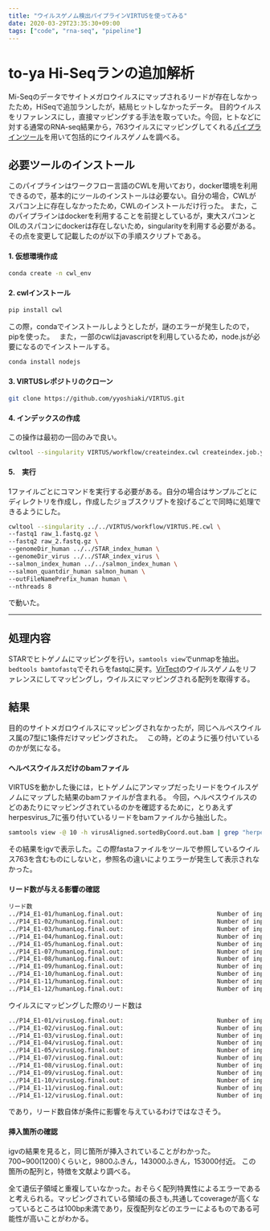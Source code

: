```yaml
---
title: "ウイルスゲノム検出パイプラインVIRTUSを使ってみる"
date: 2020-03-29T23:35:30+09:00
tags: ["code", "rna-seq", "pipeline"]
---
```


# to-ya Hi-Seqランの追加解析

Mi-Seqのデータでサイトメガロウイルスにマップされるリードが存在しなかったため，HiSeqで追加ランしたが，結局ヒットしなかったデータ。
目的ウイルスをリファレンスにし，直接マッピングする手法を取っていた。今回，ヒトなどに対する通常のRNA-seq結果から，763ウイルスにマッピングしてくれる[パイプラインツール](https://github.com/yyoshiaki/VIRTUS)を用いて包括的にウイルスゲノムを調べる。

## 必要ツールのインストール
このパイプラインはワークフロー言語のCWLを用いており，docker環境を利用できるので，基本的にツールのインストールは必要ない。自分の場合，CWLがスパコン上に存在しなかったため，CWLのインストールだけ行った。
また，このパイプラインはdockerを利用することを前提としているが，東大スパコンとOILのスパコンにdockerは存在しないため，singularityを利用する必要がある。その点を変更して記載したのが以下の手順スクリプトである。


#### 1. 仮想環境作成 
```sh
conda create -n cwl_env 
``` 

#### 2. cwlインストール 
```sh
pip install cwl 
``` 
この際，condaでインストールしようとしたが，謎のエラーが発生したので，pipを使った。　
また，一部のcwlはjavascriptを利用しているため，node.jsが必要になるのでインストールする。 
```sh
conda install nodejs 
```

#### 3. VIRTUSレポジトリのクローン 
```sh 
git clone https://github.com/yyoshiaki/VIRTUS.git 
``` 

#### 4. インデックスの作成 
この操作は最初の一回のみで良い。 
```sh 
cwltool --singularity VIRTUS/workflow/createindex.cwl createindex.job.yaml 
``` 

#### 5.　実行　
1ファイルごとにコマンドを実行する必要がある。自分の場合はサンプルごとにディレクトリを作成し，作成したジョブスクリプトを投げるごとで同時に処理できるようにした。 
```sh
cwltool --singularity ../../VIRTUS/workflow/VIRTUS.PE.cwl \
--fastq1 raw_1.fastq.gz \
--fastq2 raw_2.fastq.gz \
--genomeDir_human ../../STAR_index_human \
--genomeDir_virus ../../STAR_index_virus \
--salmon_index_human ../../salmon_index_human \
--salmon_quantdir_human salmon_human \
--outFileNamePrefix_human human \
--nthreads 8
``` 
で動いた。

*** 

## 処理内容 
STARでヒトゲノムにマッピングを行い，`samtools view`でunmapを抽出。`bedtools bamtofastq`でそれらをfastqに戻す。[VirTect](https://github.com/WGLab/VirTect)のウイルスゲノムをリファレンスにしてマッピングし，ウイルスにマッピングされる配列を取得する。  

## 結果 
目的のサイトメガロウイルスにマッピングされなかったが，同じヘルペスウイルス属の7型に1条件だけマッピングされた。　
この時，どのように張り付いているのかが気になる。

#### ヘルペスウイルスだけのbamファイル 
VIRTUSを動かした後には，ヒトゲノムにアンマップだったリードをウイルスゲノムにマップした結果のbamファイルが含まれる。 
今回，ヘルペスウイルスのどのあたりにマッピングされているのかを確認するために，とりあえずherpesvirus_7に張り付いているリードをbamファイルから抽出した。 
```sh
samtools view -@ 10 -h virusAligned.sortedByCoord.out.bam | grep "herpesvirus_7" samtools view -b | samtools sort -@ 8> herpesvirus7.bam 
``` 

その結果をigvで表示した。この際fastaファイルをツールで参照しているウイルス763を含むものにしないと，参照名の違いによりエラーが発生して表示されなかった。

#### リード数が与える影響の確認 
```sh
リード数 
../P14_E1-01/humanLog.final.out:                          Number of input reads | 38649055
../P14_E1-02/humanLog.final.out:                          Number of input reads | 33191521
../P14_E1-03/humanLog.final.out:                          Number of input reads | 35365741
../P14_E1-04/humanLog.final.out:                          Number of input reads | 60064508
../P14_E1-05/humanLog.final.out:                          Number of input reads | 33287752
../P14_E1-07/humanLog.final.out:                          Number of input reads | 28832664
../P14_E1-08/humanLog.final.out:                          Number of input reads | 29778196
../P14_E1-09/humanLog.final.out:                          Number of input reads | 29911098
../P14_E1-10/humanLog.final.out:                          Number of input reads | 16698732
../P14_E1-11/humanLog.final.out:                          Number of input reads | 17289084
../P14_E1-12/humanLog.final.out:                          Number of input reads | 39701191
``` 

ウイルスにマッピングした際のリード数は 
```sh
../P14_E1-01/virusLog.final.out:                          Number of input reads | 2655508
../P14_E1-02/virusLog.final.out:                          Number of input reads | 3124898
../P14_E1-03/virusLog.final.out:                          Number of input reads | 2428111
../P14_E1-04/virusLog.final.out:                          Number of input reads | 10639309
../P14_E1-05/virusLog.final.out:                          Number of input reads | 2781987
../P14_E1-07/virusLog.final.out:                          Number of input reads | 2996344
../P14_E1-08/virusLog.final.out:                          Number of input reads | 5947061
../P14_E1-09/virusLog.final.out:                          Number of input reads | 6377769
../P14_E1-10/virusLog.final.out:                          Number of input reads | 4254719
../P14_E1-11/virusLog.final.out:                          Number of input reads | 3842958
../P14_E1-12/virusLog.final.out:                          Number of input reads | 5601884 
```

であり，リード数自体が条件に影響を与えているわけではなさそう。 

#### 挿入箇所の確認 
igvの結果を見ると，同じ箇所が挿入されていることがわかった。
700~900(1200)くらいと，9800ふきん，143000ふきん，153000付近。 
この箇所の配列と，特徴を文献より調べる。

全て遺伝子領域と重複していなかった。おそらく配列特異性によるエラーであると考えられる。マッピングされている領域の長さも,共通してcoverageが高くなっているところは100bp未満であり，反復配列などのエラーによるものである可能性が高いことがわかる。


